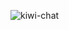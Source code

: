 ![kiwi-chat](https://github.com/Keller65/kiwi-chat/assets/107809849/29c7830a-26e2-4704-bca6-8237da7b5053)
